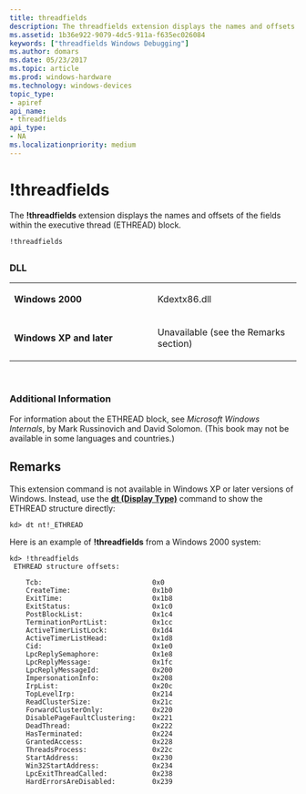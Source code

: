 ```yaml
---
title: threadfields
description: The threadfields extension displays the names and offsets of the fields within the executive thread (ETHREAD) block.
ms.assetid: 1b36e922-9079-4dc5-911a-f635ec026084
keywords: ["threadfields Windows Debugging"]
ms.author: domars
ms.date: 05/23/2017
ms.topic: article
ms.prod: windows-hardware
ms.technology: windows-devices
topic_type:
- apiref
api_name:
- threadfields
api_type:
- NA
ms.localizationpriority: medium
---
```


# !threadfields


The **!threadfields** extension displays the names and offsets of the fields within the executive thread (ETHREAD) block.

```
!threadfields
```

## <span id="ddk__threadfields_dbg"></span><span id="DDK__THREADFIELDS_DBG"></span>


### <span id="DLL"></span><span id="dll"></span>DLL

<table>
<colgroup>
<col width="50%" />
<col width="50%" />
</colgroup>
<tbody>
<tr class="odd">
<td align="left"><p><strong>Windows 2000</strong></p></td>
<td align="left"><p>Kdextx86.dll</p></td>
</tr>
<tr class="even">
<td align="left"><p><strong>Windows XP and later</strong></p></td>
<td align="left"><p>Unavailable (see the Remarks section)</p></td>
</tr>
</tbody>
</table>

 

### <span id="Additional_Information"></span><span id="additional_information"></span><span id="ADDITIONAL_INFORMATION"></span>Additional Information

For information about the ETHREAD block, see *Microsoft Windows Internals*, by Mark Russinovich and David Solomon. (This book may not be available in some languages and countries.)

Remarks
-------

This extension command is not available in Windows XP or later versions of Windows. Instead, use the [**dt (Display Type)**](dt--display-type-.md) command to show the ETHREAD structure directly:

```
kd> dt nt!_ETHREAD 
```

Here is an example of **!threadfields** from a Windows 2000 system:

```
kd> !threadfields
 ETHREAD structure offsets:

    Tcb:                           0x0
    CreateTime:                    0x1b0
    ExitTime:                      0x1b8
    ExitStatus:                    0x1c0
    PostBlockList:                 0x1c4
    TerminationPortList:           0x1cc
    ActiveTimerListLock:           0x1d4
    ActiveTimerListHead:           0x1d8
    Cid:                           0x1e0
    LpcReplySemaphore:             0x1e8
    LpcReplyMessage:               0x1fc
    LpcReplyMessageId:             0x200
    ImpersonationInfo:             0x208
    IrpList:                       0x20c
    TopLevelIrp:                   0x214
    ReadClusterSize:               0x21c
    ForwardClusterOnly:            0x220
    DisablePageFaultClustering:    0x221
    DeadThread:                    0x222
    HasTerminated:                 0x224
    GrantedAccess:                 0x228
    ThreadsProcess:                0x22c
    StartAddress:                  0x230
    Win32StartAddress:             0x234
    LpcExitThreadCalled:           0x238
    HardErrorsAreDisabled:         0x239
```

 

 





